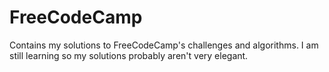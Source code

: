 # FreeCodeCamp
Contains my solutions to FreeCodeCamp's challenges and algorithms. I am still learning so my solutions probably aren't very elegant.


